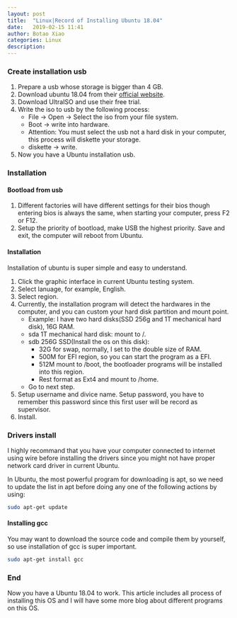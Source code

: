 ```yaml
---
layout: post
title:  "Linux|Record of Installing Ubuntu 18.04"
date:   2019-02-15 11:41
author: Botao Xiao
categories: Linux
description:
---
```


### Create installation usb
1. Prepare a usb whose storage is bigger than 4 GB.
2. Download ubuntu 18.04 from their [official website](https://www.ubuntu.com/download/desktop).
3. Download UltraISO and use their free trial.
4. Write the iso to usb by the following process:
    * File -> Open -> Select the iso from your file system.
    * Boot -> write into hardware.
    * Attention: You must select the usb not a hard disk in your computer, this process will diskette your storage.
    * diskette -> write.
5. Now you have a Ubuntu installation usb.

### Installation
#### Bootload from usb
1. Different factories will have different settings for their bios though entering bios is always the same, when starting your computer, press F2 or F12.
2. Setup the priority of bootload, make USB the highest priority. Save and exit, the computer will reboot from Ubuntu.

#### Installation
Installation of ubuntu is super simple and easy to understand.
1. Click the graphic interface in current Ubuntu testing system.
2. Select lanuage, for example, English.
3. Select region.
4. Currently, the installation program will detect the hardwares in the computer, and you can custom your hard disk partition and mount point.
    * Example: I have two hard disks(SSD 256g and 1T mechanical hard disk), 16G RAM.
    * sda 1T mechanical hard disk: mount to /.
    * sdb 256G SSD(Install the os on this disk):
        * 32G for swap, normally, I set to the double size of RAM.
        * 500M for EFI region, so you can start the program as a EFI.
        * 512M mount to /boot, the bootloader programs will be installed into this region.
        * Rest format as Ext4 and mount to /home.
    * Go to next step.
5. Setup username and divice name. Setup password, you have to remember this password since this first user will be record as supervisor.
6. Install.

### Drivers install
I highly recommand that you have your computer connected to internet using wire before installing the drivers since you might not have proper network card driver in current Ubuntu.

In Ubuntu, the most powerful program for downloading is apt, so we need to update the list in apt before doing any one of the following actions by using:
```Bash
sudo apt-get update
```

#### Installing gcc
You may want to download the source code and compile them by yourself, so use installation of gcc is super important.
```Bash
sudo apt-get install gcc
```

### End
Now you have a Ubuntu 18.04 to work. This article includes all process of installing this OS and I will have some more blog about different programs on this OS.